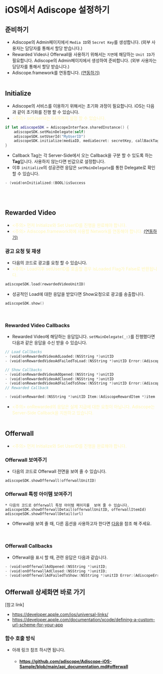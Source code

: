 # iOS에서 Adiscope 설정하기
## 준비하기
* Adiscope의 Admin페이지에서 `Media ID`와 `Secret Key`를 생성합니다. (외부 사용자는 담당자를 통해서 할당 받습니다.)
* Rewarded Video나 Offerwall을 사용하기 위해서는 `지면`에 해당하는 `Unit ID`가 필요합니다. Adiscope의 Admin페이지에서 생성하여 준비합니다. (외부 사용자는 담당자를 통해서 할당 받습니다.)
* Adiscope.framework를 연동합니다. [(연동하기)](https://github.com/adiscope/Adiscope-iOS-Sample/blob/main/Installation_manual.md#installation)
  <br><br>

## Initialize
* Adiscope의 서비스를 이용하기 위해서는 초기화 과정이 필요합니다. iOS는 다음과 같이 초기화를 진행 할 수 있습니다.
* <span style='color: #fff5b1'><주의> setUserId는 64자까지 설정 할 수 있습니다.</span>
```swift
if let adiscopeSDK = AdiscopeInterface.sharedInstance() {
    adiscopeSDK.setMainDelegate(self)
    adiscopeSDK.setUserId("MyUserID")
    adiscopeSDK.initialize(mediaID, mediaSecret: secretKey, callBackTag: "")
}
```

* Callback Tag는 각 Server-Side에서 오는 Callback을 구분 할 수 있도록 하는 **Tag**입니다. 사용하지 않는다면 빈값으로 설정합니다.
* 이후 `initialize`의 성공관련 응답은 `setMainDelegate`를 통한 Delegate로 확인 할 수 있습니다.
```swift
- (void)onInitialized:(BOOL)isSuccess 
```
<br><br>

## Rewarded Video
* <span style='color: #fff5b1'><주의> 먼저 Initialize와 Set UserID를 진행을 완료해야 합니다.</span>
* <span style='color: #fff5b1'><주의> Adiscope.framework외에 사용할 Network를 연동해야 합니다. [(연동하기)](https://github.com/adiscope/Adiscope-iOS-Sample/blob/main/Installation_manual.md#installation)</span>

### 광고 요청 및 재생
* 다음의 코드로 광고를 요청 할 수 있습니다.
* <span style='color: #fff5b1'><주의> Load이후 setUserID를 호출할 경우 isLoaded Flag가 False로 반환됩니다. </span>
```swift
adiscopeSDK.load(rewardedVideoUnitID)
```

* 성공적인 Load에 대한 응답을 받았다면 Show요청으로 광고를 송출합니다.
```swift
adiscopeSDK.show()
```

<br>

### Rewarded Video Callbacks
* Rewarded Video에 해당하는 응답입니다. `setMainDelegate(_:)`를 진행했다면 다음과 같은 응답을 수신 받을 수 있습니다.
```swift
// Load Callbacks
- (void)onRewardedVideoAdLoaded:(NSString *)unitID
- (void)onRewardedVideoAdFailedToLoad:(NSString *)unitID Error:(AdiscopeError *)error

// Show Callbacks
- (void)onRewardedVideoAdOpened:(NSString *)unitID
- (void)onRewardedVideoAdClosed:(NSString *)unitID
- (void)onRewardedVideoAdFailedToShow:(NSString *)unitID Error:(AdiscopeError *)error
// Rewarded Callback

- (void)onRewarded:(NSString *)unitID Item:(AdiscopeRewardItem *)item
```
* <span style='color: #fff5b1'><주의> onRewarded의 응답은 실제 지급에 대한 요청이 아닙니다. Adiscope는 Server-Side Callback을 지원하고 있습니다.</span>
  <br><br>

## Offerwall
* <span style='color: #fff5b1'><주의> 먼저 Initialize와 Set UserID를 진행을 완료해야 합니다.</span>

### Offerwall 보여주기
* 다음의 코드로 Offerwall 전면을 보여 줄 수 있습니다.
```swift
adiscopeSDK.showOfferwall(offerwallUnitID)
```
### Offerwall 특정 아이템 보여주기

```
* 다음의 코드로 Offerwall 특정 아이템 페이지를  보여 줄 수 있습니다.
adiscopeSDK.showOfferwallDetail(offerwallUnitID, offerwallItemId)
adiscopeSDK.showOfferwallDetail(url)
```

* Offerwall을 보여 줄 때, 다른 옵션을 사용하고자 한다면 [다음](https://github.com/adiscope/Adiscope-iOS-Sample/blob/main/api_documentation.md#offerwall)을 참조 해 주세요.

<br>

### Offerwall Callbacks
* Offerwall을 표시 할 때, 관련 응답은 다음과 같습니다.
```swift
- (void)onOfferwallAdOpened:(NSString *)unitID;
- (void)onOfferwallAdClosed:(NSString *)unitID;
- (void)onOfferwallAdFailedToShow:(NSString *)unitID Error:(AdiscopeError *)error;
```

## Offerwall 상세화면 바로 가기
[참고 link]
* <span style='color: #fff5b1'>https://developer.apple.com/ios/universal-links/</span>
* <span style='color: #fff5b1'>https://developer.apple.com/documentation/xcode/defining-a-custom-url-scheme-for-your-app</span>

### 함수 호출 방식
* 아래 링크 참조 하시면 됩니다.
  * #### https://github.com/adiscope/Adiscope-iOS-Sample/blob/main/api_documentation.md#offerwall
  
   
